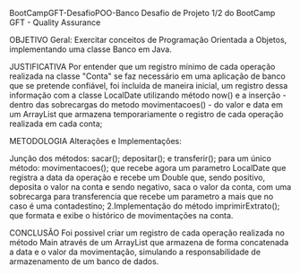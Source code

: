 BootCampGFT-DesafioPOO-Banco
Desafio de Projeto 1/2 do BootCamp GFT - Quality Assurance

OBJETIVO Geral:
Exercitar conceitos de Programação Orientada a Objetos, implementando uma classe Banco em Java.

JUSTIFICATIVA
Por entender que um registro mínimo de cada operação realizada na classe "Conta" se faz necessário em uma aplicação de banco que se pretende confiável, foi íncluída de maneira inicial, um registro dessa informação com a classe LocalDate utilizando método now() e a inserção - dentro das sobrecargas do metodo movimentacoes() - do valor e data em um ArrayList que armazena temporariamente o registro de cada operação realizada em cada conta;

METODOLOGIA
Alterações e Implementações:

Junção dos métodos: sacar(); depositar(); e transferir(); para um único método: movimentacoes(); que recebe agora um parametro LocalDate que registra a data da operação e recebe um Double que, sendo positivo, deposita o valor na conta e sendo negativo, saca o valor da conta, com uma sobrecarga para transferencia que recebe um parametro a mais que no caso é uma contadestino;
2.Implementação do método imprimirExtrato(); que formata e exibe o histórico de movimentações na conta.

CONCLUSÃO
Foi possivel criar um registro de cada operação realizada no método Main através de um ArrayList que armazena de forma concatenada a data e o valor da movimentação, simulando a responsabilidade de armazenamento de um banco de dados.
